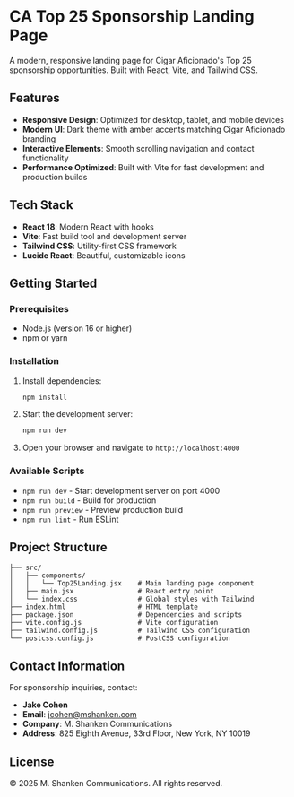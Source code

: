 # CA Top 25 Sponsorship Landing Page

A modern, responsive landing page for Cigar Aficionado's Top 25 sponsorship opportunities. Built with React, Vite, and Tailwind CSS.

## Features

- **Responsive Design**: Optimized for desktop, tablet, and mobile devices
- **Modern UI**: Dark theme with amber accents matching Cigar Aficionado branding
- **Interactive Elements**: Smooth scrolling navigation and contact functionality
- **Performance Optimized**: Built with Vite for fast development and production builds

## Tech Stack

- **React 18**: Modern React with hooks
- **Vite**: Fast build tool and development server
- **Tailwind CSS**: Utility-first CSS framework
- **Lucide React**: Beautiful, customizable icons

## Getting Started

### Prerequisites

- Node.js (version 16 or higher)
- npm or yarn

### Installation

1. Install dependencies:
   ```bash
   npm install
   ```

2. Start the development server:
   ```bash
   npm run dev
   ```

3. Open your browser and navigate to `http://localhost:4000`

### Available Scripts

- `npm run dev` - Start development server on port 4000
- `npm run build` - Build for production
- `npm run preview` - Preview production build
- `npm run lint` - Run ESLint

## Project Structure

```
├── src/
│   ├── components/
│   │   └── Top25Landing.jsx    # Main landing page component
│   ├── main.jsx                # React entry point
│   └── index.css               # Global styles with Tailwind
├── index.html                  # HTML template
├── package.json                # Dependencies and scripts
├── vite.config.js              # Vite configuration
├── tailwind.config.js          # Tailwind CSS configuration
└── postcss.config.js           # PostCSS configuration
```

## Contact Information

For sponsorship inquiries, contact:
- **Jake Cohen**
- **Email**: jcohen@mshanken.com
- **Company**: M. Shanken Communications
- **Address**: 825 Eighth Avenue, 33rd Floor, New York, NY 10019

## License

© 2025 M. Shanken Communications. All rights reserved.
